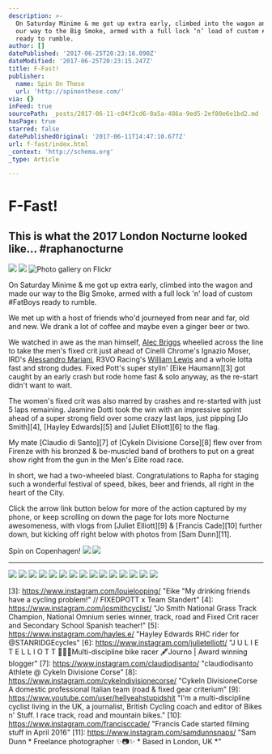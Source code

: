 ```yaml
---
description: >-
  On Saturday Minime & me got up extra early, climbed into the wagon and made
  our way to the Big Smoke, armed with a full lock ‘n’ load of custom #FatBoys
  ready to rumble.
author: []
datePublished: '2017-06-25T20:23:16.090Z'
dateModified: '2017-06-25T20:23:15.247Z'
title: F-Fast!
publisher:
  name: Spin On These
  url: 'http://spinonthese.com/'
via: {}
inFeed: true
sourcePath: _posts/2017-06-11-c04f2cd6-0a5a-486a-9ed5-2ef80e6e1bd2.md
hasPage: true
starred: false
datePublishedOriginal: '2017-06-11T14:47:10.677Z'
url: f-fast/index.html
_context: 'http://schema.org'
_type: Article

---
```

# F-Fast!

## This is what the 2017 London Nocturne looked like... \#raphanocturne
![](https://the-grid-user-content.s3-us-west-2.amazonaws.com/cca51685-0943-45c3-b0f5-9f6c26c10201.jpg)
![](https://the-grid-user-content.s3-us-west-2.amazonaws.com/cd013131-a99e-41e0-939e-da5a4c967fe2.jpg)
![Photo gallery on Flickr](https://imgflo.herokuapp.com/graph/2b2431f8e7ba7b0/2431e1454301cf6e474c622bdab8a6b9/noop.jpg?input=https%3A%2F%2Ffarm5.staticflickr.com%2F4233%2F35316026052_5735296537_b.jpg)

On Saturday Minime & me got up extra early, climbed into the wagon and made our way to the Big Smoke, armed with a full lock 'n' load of custom \#FatBoys ready to rumble.

We met up with a host of friends who'd journeyed from near and far, old and new. We drank a lot of coffee and maybe even a ginger beer or two.

We watched in awe as the man himself, [Alec Briggs][0] wheelied across the line to take the men's fixed crit just ahead of Cinelli Chrome's Ignazio Moser, IRD's [Alessandro Mariani][1], R3VO Racing's [William Lewis][2] and a whole lotta fast and strong dudes. Fixed Pott's super stylin' [Eike Haumann][3] got caught by an early crash but rode home fast & solo anyway, as the re-start didn't want to wait.

The women's fixed crit was also marred by crashes and re-started with just 5 laps remaining. Jasmine Dotti took the win with an impressive sprint ahead of a super strong field over some crazy last laps, just pipping [Jo Smith][4], [Hayley Edwards][5] and [Juliet Elliott][6] to the flag.

My mate [Claudio di Santo][7] of [Cykeln Divisione Corse][8] flew over from Firenze with his bronzed & be-muscled band of brothers to put on a great show right from the gun in the Men's Elite road race.

In short, we had a two-wheeled blast. Congratulations to Rapha for staging such a wonderful festival of speed, bikes, beer and friends, all right in the heart of the City.

Click the arrow link button below for more of the action captured by my phone, or keep scrolling on down the page for lots more Nocturne awesomeness, with vlogs from [Juliet Elliott][9] & [Francis Cade][10] further down, but kicking off right below with photos from [Sam Dunn][11].

Spin on Copenhagen!
![](https://the-grid-user-content.s3-us-west-2.amazonaws.com/8ecdb1d3-2d7a-4ca1-af78-7c348e0a379d.jpg)
![](https://the-grid-user-content.s3-us-west-2.amazonaws.com/6712472f-f2fa-429b-85e3-deb2a2e0c968.jpg)

---

![](https://the-grid-user-content.s3-us-west-2.amazonaws.com/99a921a8-1ccc-4bf4-b845-3c53efb25fbf.jpg)
![](https://the-grid-user-content.s3-us-west-2.amazonaws.com/4be82179-865e-46ea-b142-720b840c5708.jpg)
![](https://the-grid-user-content.s3-us-west-2.amazonaws.com/46c8a2ad-d146-4eb7-8e47-be15122eebf8.jpg)
![](https://the-grid-user-content.s3-us-west-2.amazonaws.com/6e3c7567-2ec7-4bfb-b31f-5977b174cfa5.jpg)
![](https://the-grid-user-content.s3-us-west-2.amazonaws.com/f7987f53-f3b2-4909-9fae-1c5960ac2c27.jpg)
![](https://the-grid-user-content.s3-us-west-2.amazonaws.com/1ec49532-a78a-494d-b10c-400b985ee4cc.jpg)
![](https://the-grid-user-content.s3-us-west-2.amazonaws.com/c6819483-fe34-4834-83ff-934c69625fcc.jpg)
![](https://the-grid-user-content.s3-us-west-2.amazonaws.com/da609659-a1a4-4fbe-bf69-5598cf0f8134.jpg)
![](https://the-grid-user-content.s3-us-west-2.amazonaws.com/91e0c573-10ff-4808-a8a8-df7d00abec1b.jpg)
![](https://the-grid-user-content.s3-us-west-2.amazonaws.com/c4c0f045-857f-43ac-8551-2f70b9289d0f.jpg)
![](https://the-grid-user-content.s3-us-west-2.amazonaws.com/a5d35344-65c6-4f2b-9b77-e2877cedec04.jpg)
![](https://the-grid-user-content.s3-us-west-2.amazonaws.com/0b10aa9f-37a4-4522-baff-e330a5fa6eb8.jpg)
![](https://the-grid-user-content.s3-us-west-2.amazonaws.com/b2648221-2787-4774-be6c-5b1b367016da.jpg)
![](https://the-grid-user-content.s3-us-west-2.amazonaws.com/96653632-936c-4284-bae6-0b1952a9c187.jpg)
![](https://the-grid-user-content.s3-us-west-2.amazonaws.com/820abf80-3836-4285-b805-bdd5ad7d248e.jpg)

[0]: https://www.instagram.com/alec_pedaler/ "Alec Briggs Bikes & DJ antics. South London. Ride for @the5thfloor . As well as @iamspecialized (mad innit!) for fixed crits."
[1]: https://www.instagram.com/ale_mariani96/ "Alessandro Mariani • 01/05/1996 • Student • Cyclist • Snowboarder • Rider @ird_carrera_squadra_corse"
[2]: https://www.instagram.com/lewis_wil/ "William Lewis Rider for @revoracingteam"
[3]: https://www.instagram.com/louielooping/ "Eike "My drinking friends have a cycling problem!" // FIXEDPOTT x Team Standert"
[4]: https://www.instagram.com/josmithcyclist/ "Jo Smith National Grass Track Champion, National Omnium series winner, track, road and Fixed Crit racer and Secondary School Spanish teacher!"
[5]: https://www.instagram.com/hayles.e/ "Hayley Edwards RHC rider for @STANRIDGEcycles"
[6]: https://www.instagram.com/julietelliott/ "J U L I E T E L L I O T T 🚴🏼‍♀️Multi-discipline bike racer 🖋Journo | Award winning blogger"
[7]: https://www.instagram.com/claudiodisanto/ "claudiodisanto Athlete @ Cykeln Divisione Corse"
[8]: https://www.instagram.com/cykelndivisionecorse/ "Cykeln DivisioneCorse A domestic professional Italian team (road & fixed gear criterium"
[9]: https://www.youtube.com/user/hellyeahstupidshit "I'm a multi-discipline cyclist living in the UK, a journalist, British Cycling coach and editor of Bikes n' Stuff. I race track, road and mountain bikes."
[10]: https://www.instagram.com/francisccade/ "Francis Cade started filming stuff in April 2016"
[11]: https://www.instagram.com/samdunnsnaps/ "Sam Dunn * Freelance photographer ✨📷✨ * Based in London, UK *"